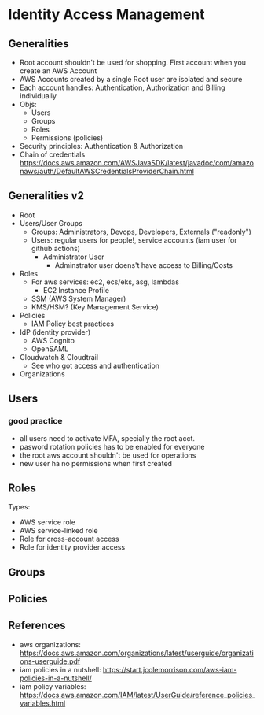 # Identity Access Management

## Generalities

- Root account shouldn't be used for shopping. First account when you create an AWS Account
- AWS Accounts created by a single Root user are isolated and secure
- Each account handles: Authentication, Authorization and Billing individually
- Objs: 
  - Users
  - Groups
  - Roles
  - Permissions (policies)
- Security principles: Authentication & Authorization
- Chain of credentials https://docs.aws.amazon.com/AWSJavaSDK/latest/javadoc/com/amazonaws/auth/DefaultAWSCredentialsProviderChain.html

## Generalities v2

- Root
- Users/User Groups
    - Groups: Administrators, Devops, Developers, Externals ("readonly")
    - Users: regular users for people!, service accounts (iam user for github actions)
      - Administrator User
        - Adminstrator user doens't have access to Billing/Costs
- Roles
    - For aws services: ec2, ecs/eks, asg, lambdas
      - EC2 Instance Profile
    - SSM (AWS System Manager)
    - KMS/HSM? (Key Management Service)
- Policies
  - IAM Policy best practices
- IdP (identity provider)
    - AWS Cognito
    - OpenSAML
- Cloudwatch & Cloudtrail
    - See who got access and authentication
- Organizations

## Users

  ### good practice
  - all users need to activate MFA, specially the root acct.
  - pasword rotation policies has to be enabled for everyone
  - the root aws account shouldn't be used for operations
  - new user ha no permissions when first created

## Roles
Types:
- AWS service role
- AWS service-linked role
- Role for cross-account access
- Role for identity provider access

## Groups

## Policies

## References

- aws organizations: https://docs.aws.amazon.com/organizations/latest/userguide/organizations-userguide.pdf
- iam policies in a nutshell: https://start.jcolemorrison.com/aws-iam-policies-in-a-nutshell/
- iam policy variables: https://docs.aws.amazon.com/IAM/latest/UserGuide/reference_policies_variables.html
